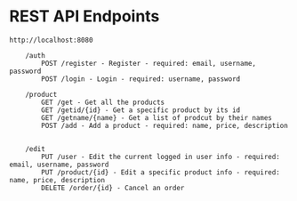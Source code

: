 # REST API Endpoints

	http://localhost:8080
		
		/auth
			POST /register - Register - required: email, username, password
			POST /login - Login - required: username, password

		/product
			GET /get - Get all the products 
			GET /getid/{id} - Get a specific product by its id
			GET /getname/{name} - Get a list of prodcut by their names
			POST /add - Add a product - required: name, price, description


		/edit
			PUT /user - Edit the current logged in user info - required: email, username, password
			PUT /product/{id} - Edit a specific product info - required: name, price, description
			DELETE /order/{id} - Cancel an order